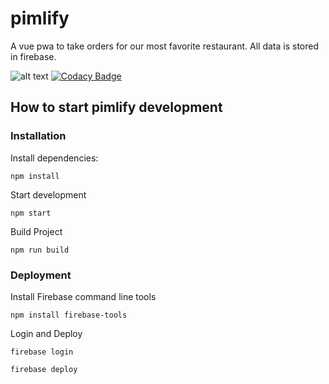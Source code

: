 # pimlify

A vue pwa to take orders for our most favorite restaurant. All data is stored in firebase.

![alt text](https://travis-ci.com/DonkeyKongJr/pimlify.svg?branch=master)
[![Codacy Badge](https://api.codacy.com/project/badge/Grade/165f412f45d4464b98a401cc74244cf3)](https://app.codacy.com/app/patrick.schadler/pimlify?utm_source=github.com&utm_medium=referral&utm_content=DonkeyKongJr/pimlify&utm_campaign=badger)

## How to start pimlify development

### Installation

Install dependencies:

`npm install`

Start development

`npm start`

Build Project

`npm run build`

### Deployment

Install Firebase command line tools

`npm install firebase-tools`

Login and Deploy

`firebase login`

`firebase deploy`
